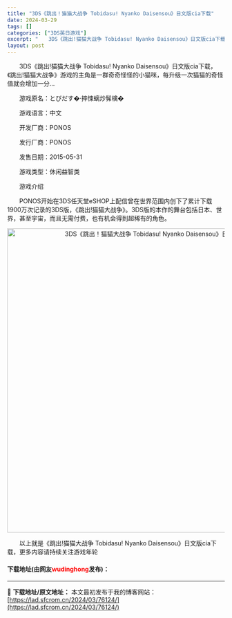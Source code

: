 ```yaml
---
title: "3DS《跳出！猫猫大战争 Tobidasu! Nyanko Daisensou》日文版cia下载"
date: 2024-03-29
tags: []
categories: ["3DS英日游戏"]
excerpt: "　　3DS《跳出!猫猫大战争 Tobidasu! Nyanko Daisensou》日文版cia下载，《跳出!猫猫大战争》游戏的主角是一群奇奇怪怪的小猫咪，每升级一次猫猫的奇怪值就会增加一分... 　　游戏原名：とびだす�&middot;摔悚螭炒髴檎� 　　游戏语言：中文 　　开发厂商：PONOS &hellip;"
layout: post
---
```


 <p>　　3DS《跳出!猫猫大战争 Tobidasu! Nyanko Daisensou》日文版cia下载，《跳出!猫猫大战争》游戏的主角是一群奇奇怪怪的小猫咪，每升级一次猫猫的奇怪值就会增加一分...</p> <p>　　游戏原名：とびだす�&middot;摔悚螭炒髴檎�</p> <p>　　游戏语言：中文</p> <p>　　开发厂商：PONOS</p> <p>　　发行厂商：PONOS</p> <p>　　发售日期：2015-05-31</p> <p>　　游戏类型：休闲益智类</p> <p>　　游戏介绍</p> <p>　　PONOS开始在3DS任天堂eSHOP上配信曾在世界范围内创下了累计下载1900万次记录的3DS版，《跳出!猫猫大战争》。3DS版的本作的舞台包括日本、世界，甚至宇宙，而且无需付费，也有机会得到超稀有的角色。</p> <p align="center"><img align="" border="0" src="https://lad.sfcrom.cn/wp-content/uploads/2024/03/20240329_660634977ec50.jpg" width="704" alt="3DS《跳出！猫猫大战争 Tobidasu! Nyanko Daisensou》日文版cia下载" /></p> <p>　　以上就是《跳出!猫猫大战争 Tobidasu! Nyanko Daisensou》日文版cia下载，更多内容请持续关注游戏年轮</p> <p><h4>下载地址(由网友<font color="red">wudinghong</font>发布)：</h4></p> 

---
📖 **下载地址/原文地址：** 本文最初发布于我的博客网站：[https://lad.sfcrom.cn/2024/03/76124/](https://lad.sfcrom.cn/2024/03/76124/)
